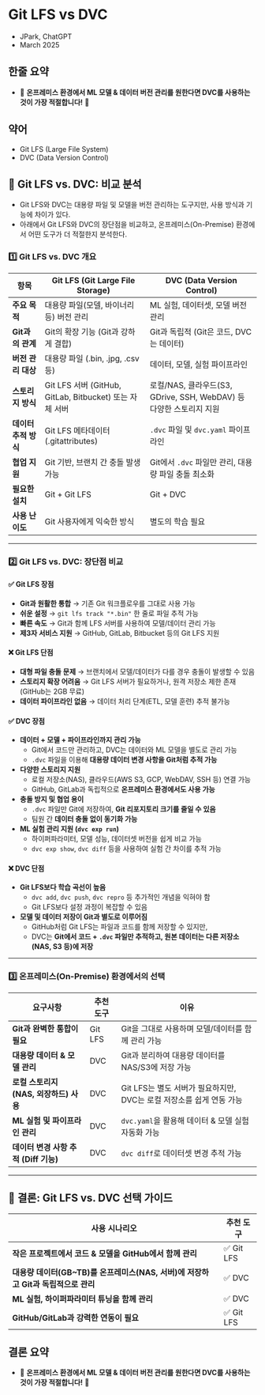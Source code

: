 # Git LFS vs DVC

- JPark, ChatGPT 
- March 2025

## 한줄 요약
- 🚀 __온프레미스 환경에서 ML 모델 & 데이터 버전 관리를 원한다면 DVC를 사용하는 것이 가장 적절합니다!__ 🎯


## 약어
- Git LFS (Large File System)
- DVC (Data Version Control)


## 📌 Git LFS vs. DVC: 비교 분석

- Git LFS와 DVC는 대용량 파일 및 모델을 버전 관리하는 도구지만, 사용 방식과 기능에 차이가 있다.
- 아래에서 Git LFS와 DVC의 장단점을 비교하고, 온프레미스(On-Premise) 환경에서 어떤 도구가 더 적절한지 분석한다.


### 1️⃣ Git LFS vs. DVC 개요

| **항목**         | **Git LFS (Git Large File Storage)** | **DVC (Data Version Control)** |
|------------------|-------------------------------------|--------------------------------|
| **주요 목적**   | 대용량 파일(모델, 바이너리 등) 버전 관리 | ML 실험, 데이터셋, 모델 버전 관리 |
| **Git과의 관계** | Git의 확장 기능 (Git과 강하게 결합) | Git과 독립적 (Git은 코드, DVC는 데이터) |
| **버전 관리 대상** | 대용량 파일 (.bin, .jpg, .csv 등) | 데이터, 모델, 실험 파이프라인 |
| **스토리지 방식** | Git LFS 서버 (GitHub, GitLab, Bitbucket) 또는 자체 서버 | 로컬/NAS, 클라우드(S3, GDrive, SSH, WebDAV) 등 다양한 스토리지 지원 |
| **데이터 추적 방식** | Git LFS 메타데이터 (.gitattributes) | `.dvc` 파일 및 `dvc.yaml` 파이프라인 |
| **협업 지원** | Git 기반, 브랜치 간 충돌 발생 가능 | Git에서 `.dvc` 파일만 관리, 대용량 파일 충돌 최소화 |
| **필요한 설치** | Git + Git LFS | Git + DVC |
| **사용 난이도** | Git 사용자에게 익숙한 방식 | 별도의 학습 필요 |

---

### 2️⃣ Git LFS vs. DVC: 장단점 비교

#### ✅ Git LFS 장점
- **Git과 원활한 통합** → 기존 Git 워크플로우를 그대로 사용 가능
- **쉬운 설정** → `git lfs track "*.bin"` 한 줄로 파일 추적 가능
- **빠른 속도** → Git과 함께 LFS 서버를 사용하여 모델/데이터 관리 가능
- **제3자 서비스 지원** → GitHub, GitLab, Bitbucket 등의 Git LFS 지원

#### ❌ Git LFS 단점
- **대형 파일 충돌 문제** → 브랜치에서 모델/데이터가 다를 경우 충돌이 발생할 수 있음
- **스토리지 확장 어려움** → Git LFS 서버가 필요하거나, 원격 저장소 제한 존재 (GitHub는 2GB 무료)
- **데이터 파이프라인 없음** → 데이터 처리 단계(ETL, 모델 훈련) 추적 불가능

#### ✅ DVC 장점
- **데이터 + 모델 + 파이프라인까지 관리 가능**  
  - Git에서 코드만 관리하고, DVC는 데이터와 ML 모델을 별도로 관리 가능  
  - `.dvc` 파일을 이용해 **대용량 데이터 변경 사항을 Git처럼 추적 가능**
- **다양한 스토리지 지원**  
  - 로컬 저장소(NAS), 클라우드(AWS S3, GCP, WebDAV, SSH 등) 연결 가능  
  - GitHub, GitLab과 독립적으로 **온프레미스 환경에서도 사용 가능**
- **충돌 방지 및 협업 용이**  
  - `.dvc` 파일만 Git에 저장하여, **Git 리포지토리 크기를 줄일 수 있음**  
  - 팀원 간 **데이터 충돌 없이 동기화 가능**
- **ML 실험 관리 지원 (`dvc exp run`)**  
  - 하이퍼파라미터, 모델 성능, 데이터셋 버전을 쉽게 비교 가능  
  - `dvc exp show`, `dvc diff` 등을 사용하여 실험 간 차이를 추적 가능

#### ❌ DVC 단점
- **Git LFS보다 학습 곡선이 높음**  
  - `dvc add`, `dvc push`, `dvc repro` 등 추가적인 개념을 익혀야 함  
  - Git LFS보다 설정 과정이 복잡할 수 있음
- **모델 및 데이터 저장이 Git과 별도로 이루어짐**  
  - GitHub처럼 Git LFS는 파일과 코드를 함께 저장할 수 있지만,  
  - DVC는 **Git에서 코드 + `.dvc` 파일만 추적하고, 원본 데이터는 다른 저장소(NAS, S3 등)에 저장**

---

### 3️⃣ 온프레미스(On-Premise) 환경에서의 선택

| **요구사항** | **추천 도구** | **이유** |
|-------------|--------------|---------|
| **Git과 완벽한 통합이 필요** | Git LFS | Git을 그대로 사용하며 모델/데이터를 함께 관리 가능 |
| **대용량 데이터 & 모델 관리** | DVC | Git과 분리하여 대용량 데이터를 NAS/S3에 저장 가능 |
| **로컬 스토리지 (NAS, 외장하드) 사용** | DVC | Git LFS는 별도 서버가 필요하지만, DVC는 로컬 저장소를 쉽게 연동 가능 |
| **ML 실험 및 파이프라인 관리** | DVC | `dvc.yaml`을 활용해 데이터 & 모델 실험 자동화 가능 |
| **데이터 변경 사항 추적 (Diff 기능)** | DVC | `dvc diff`로 데이터셋 변경 추적 가능 |

---

## 🚀 결론: Git LFS vs. DVC 선택 가이드

| 사용 시나리오 | 추천 도구 |
|--------------|---------|
| **작은 프로젝트에서 코드 & 모델을 GitHub에서 함께 관리** | ✅ Git LFS |
| **대용량 데이터(GB~TB)를 온프레미스(NAS, 서버)에 저장하고 Git과 독립적으로 관리** | ✅ DVC |
| **ML 실험, 하이퍼파라미터 튜닝을 함께 관리** | ✅ DVC |
| **GitHub/GitLab과 강력한 연동이 필요** | ✅ Git LFS |

## 결론 요약
- 🚀 __온프레미스 환경에서 ML 모델 & 데이터 버전 관리를 원한다면 DVC를 사용하는 것이 가장 적절합니다!__ 🎯

